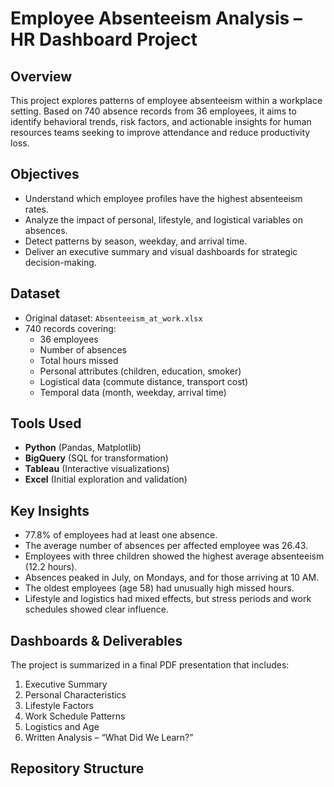 # Employee Absenteeism Analysis – HR Dashboard Project

## Overview
This project explores patterns of employee absenteeism within a workplace setting. Based on 740 absence records from 36 employees, it aims to identify behavioral trends, risk factors, and actionable insights for human resources teams seeking to improve attendance and reduce productivity loss.

## Objectives
- Understand which employee profiles have the highest absenteeism rates.
- Analyze the impact of personal, lifestyle, and logistical variables on absences.
- Detect patterns by season, weekday, and arrival time.
- Deliver an executive summary and visual dashboards for strategic decision-making.

## Dataset
- Original dataset: `Absenteeism_at_work.xlsx`
- 740 records covering:
  - 36 employees
  - Number of absences
  - Total hours missed
  - Personal attributes (children, education, smoker)
  - Logistical data (commute distance, transport cost)
  - Temporal data (month, weekday, arrival time)

## Tools Used
- **Python** (Pandas, Matplotlib)
- **BigQuery** (SQL for transformation)
- **Tableau** (Interactive visualizations)
- **Excel** (Initial exploration and validation)

## Key Insights
- 77.8% of employees had at least one absence.
- The average number of absences per affected employee was 26.43.
- Employees with three children showed the highest average absenteeism (12.2 hours).
- Absences peaked in July, on Mondays, and for those arriving at 10 AM.
- The oldest employees (age 58) had unusually high missed hours.
- Lifestyle and logistics had mixed effects, but stress periods and work schedules showed clear influence.

## Dashboards & Deliverables
The project is summarized in a final PDF presentation that includes:

1. Executive Summary  
2. Personal Characteristics  
3. Lifestyle Factors  
4. Work Schedule Patterns  
5. Logistics and Age  
6. Written Analysis – “What Did We Learn?”


## Repository Structure
